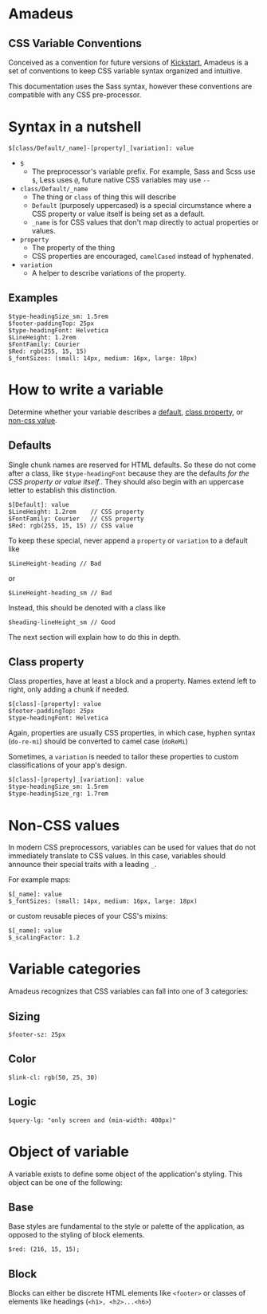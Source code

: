 # Amadeus
## CSS Variable Conventions

Conceived as a convention for future versions of [Kickstart](http://getkickstart.com), Amadeus is a set of conventions to keep CSS variable syntax organized and intuitive.

This documentation uses the Sass syntax, however these conventions are compatible with any CSS pre-processor.

# Syntax in a nutshell

    $[class/Default/_name]-[property]_[variation]: value
    
- `$`
  - The preprocessor's variable prefix. For example, Sass and Scss use `$`, Less uses `@`, future native CSS variables may use `--`
- `class/Default/_name`
  - The thing or `class` of thing this will describe
  - `Default` (purposely uppercased) is a special circumstance where a CSS property or value itself is being set as a default.
  - `_name` is for CSS values that don't map directly to actual properties or values.
- `property`
  - The property of the thing
  - CSS properties are encouraged, `camelCased` instead of hyphenated.
- `variation`
  - A helper to describe variations of the property. 
    
## Examples

    $type-headingSize_sm: 1.5rem
    $footer-paddingTop: 25px
    $type-headingFont: Helvetica
    $LineHeight: 1.2rem
    $FontFamily: Courier
    $Red: rgb(255, 15, 15)
    $_fontSizes: (small: 14px, medium: 16px, large: 18px)
    
# How to write a variable

Determine whether your variable describes a [default](#defaults), [class property](#class-property), or [non-css value](#non-css-values).

## Defaults

Single chunk names are reserved for HTML defaults. So these do not come after a class, like `$type-headingFont` because they are the defaults *for the CSS property or value itself.*. They should also begin with an uppercase letter to establish this distinction.

    $[Default]: value
    $LineHeight: 1.2rem    // CSS property
    $FontFamily: Courier   // CSS property
    $Red: rgb(255, 15, 15) // CSS value
    
To keep these special, never append a `property` or `variation` to a default like

    $LineHeight-heading // Bad
    
or
    
    $LineHeight-heading_sm // Bad
    
Instead, this should be denoted with a class like

    $heading-lineHeight_sm // Good
    
The next section will explain how to do this in depth.

## Class property

Class properties, have at least a block and a property. Names extend left to right, only adding a chunk if needed.

    $[class]-[property]: value
    $footer-paddingTop: 25px
    $type-headingFont: Helvetica
    
Again, properties are usually CSS properties, in which case, hyphen syntax (`do-re-mi`) should be converted to camel case (`doReMi`)

Sometimes, a `variation` is needed to tailor these properties to custom classifications of your app's design.

    $[class]-[property]_[variation]: value    
    $type-headingSize_sm: 1.5rem
    $type-headingSize_rg: 1.7rem
    
# Non-CSS values

In modern CSS preprocessors, variables can be used for values that do not immediately translate to CSS values. In this case, variables should announce their special traits with a leading `_`.

For example maps:

    $[_name]: value
    $_fontSizes: (small: 14px, medium: 16px, large: 18px)
    
or custom reusable pieces of your CSS's mixins:

    $[_name]: value
    $_scalingFactor: 1.2

# Variable categories

Amadeus recognizes that CSS variables can fall into one of 3 categories:

## Sizing

    $footer-sz: 25px
    
## Color

    $link-cl: rgb(50, 25, 30)
    
## Logic

    $query-lg: "only screen and (min-width: 400px)"
    
# Object of variable

A variable exists to define some object of the application's styling. This object can be one of the following:

## Base

Base styles are fundamental to the style or palette of the application, as opposed to the styling of block elements.

    $red: (216, 15, 15);

## Block

Blocks can either be discrete HTML elements like `<footer>` or classes of elements like headings (`<h1>, <h2>...<h6>`)
